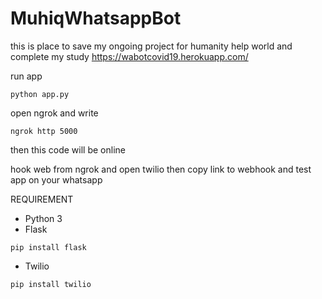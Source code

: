 # MuhiqWhatsappBot
this is place to save my ongoing project for humanity help world
and complete my study
https://wabotcovid19.herokuapp.com/

run app
```console
python app.py
```
open ngrok and write
```console
ngrok http 5000
```
then this code will be online

hook web from ngrok and open twilio then copy link to webhook and test app on your whatsapp

REQUIREMENT
- Python 3
- Flask 
```console
pip install flask
```
- Twilio
```console
pip install twilio
```
